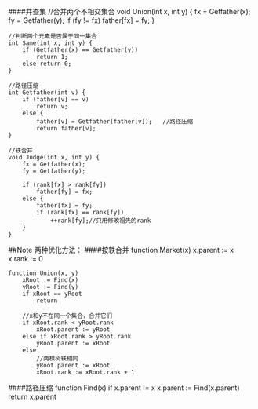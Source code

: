 ####并查集
	//合并两个不相交集合
	void Union(int x, int y) {
		fx = Getfather(x);
		fy = Getfather(y);
		if (fy != fx)
			father[fx] = fy;
	}
	
	//判断两个元素是否属于同一集合
	int Same(int x, int y) {
		if (Getfather(x) == Getfather(y))
			return 1;
		else return 0;
	}
	
	//路径压缩
	int Getfather(int v) {
		if (father[v] == v)
			return v;
		else {
			father[v] = Getfather(father[v]);	//路径压缩
			return father[v];
	}
	
	//轶合并
	void Judge(int x, int y) {
		fx = Getfather(x);
		fy = Getfather(y);
		
		if (rank[fx] > rank[fy])
			father[fy] = fx;
		else {
			father[fx] = fy;
			if (rank[fx] == rank[fy])
				++rank[fy];//只用修改祖先的rank
		}
	}

##Note
两种优化方法：
####按轶合并
	function Market(x)
		x.parent := x
		x.rank	 := 0
		
	function Union(x, y)
		xRoot := Find(x)
		yRoot := Find(y)
		if xRoot == yRoot
			return
			
		//x和y不在同一个集合，合并它们
		if xRoot.rank < yRoot.rank
			xRoot.parent := yRoot
		else if xRoot.rank > yRoot.rank
			yRoot.parent := xRoot
		else
			//两棵树轶相同
			yRoot.parent := xRoot
			xRoot.rank := xRoot.rank + 1

####路径压缩
	function Find(x)
		if x.parent != x
			x.parent := Find(x.parent)
		return x.parent
		
